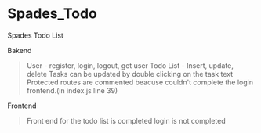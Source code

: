 # Spades_Todo
Spades Todo List

Bakend 
>User -  register, login, logout, get user
>Todo List - Insert, update, delete
>Tasks can be updated by double clicking on the task text
>Protected routes are commented beacuse couldn't complete the login frontend.(in index.js line 39)

Frontend
>Front end for the todo list is completed
>login is not completed
